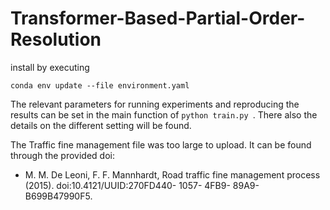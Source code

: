 # Transformer-Based-Partial-Order-Resolution

install by executing 

```conda env update --file environment.yaml```

The relevant parameters for running experiments and reproducing the results can be set in the main function of ```python train.py ```.
There also the details on the different setting will be found.

The Traffic fine management file was too large to upload. It can be found through the provided doi:
- M. M. De Leoni, F. F. Mannhardt, Road traffic fine management process (2015). doi:10.4121/UUID:270FD440- 1057- 4FB9- 89A9- B699B47990F5.

